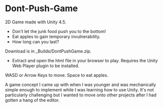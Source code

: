 Dont-Push-Game
==============

2D Game made with Unity 4.5.

- Don't let the junk food push you to the bottom!
- Eat apples to gain temporary invulnerability.
- How long can you last?

Download is in _Builds/DontPushGame.zip. 
- Extract and open the html file in your browser to play. Requires the Unity Web Player plugin to be installed.

WASD or Arrow Keys to move. Space to eat apples.

A game concept I came up with when I was younger and was mechanically simple enough to implement while I was learning how to use Unity.
It's not particularly challenging but I wanted to move onto other projects after I had gotten a hang of the editor.
